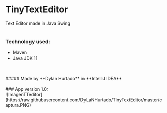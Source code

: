 # TinyTextEditor
Text Editor made in Java Swing
<br/>
<br/>
### Technology used:
- Maven
- Java JDK 11
<br/>
<br/>
##### Made by **Dylan Hurtado** in **IntelliJ IDEA**
<br/>
<br/>
### App version 1.0:
<br/>
![ImagenTTeditor](https://raw.githubusercontent.com/DyLaNHurtado/TinyTextEditor/master/captura.PNG)
